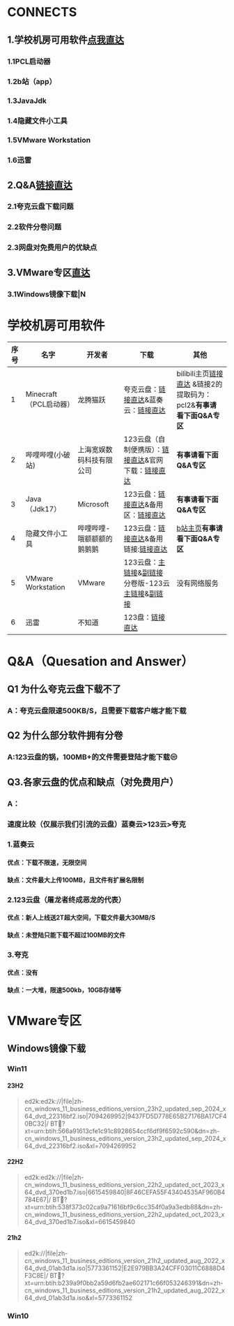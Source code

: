 # CONNECTS
## 1.学校机房可用软件[点我直达](#p1)
### 1.1PCL启动器
### 1.2b站（app）
### 1.3JavaJdk
### 1.4隐藏文件小工具
### 1.5VMware Workstation
### 1.6迅雷
## 2.Q&A[链接直达](#2)
### 2.1夸克云盘下载问题
### 2.2软件分卷问题
### 2.3网盘对免费用户的优缺点
## 3.VMware专区[直达](#3)
### 3.1Windows镜像下载|N
# 学校机房可用软件<a id=p1></a>
 |序号|名字|开发者|下载|其他|
 |---|---|---|---|---|
|1|Minecraft（PCL启动器）|龙腾猫跃|夸克云盘：<a href="https://pan.quark.cn/s/8a343b247b18#/list/share">链接直达</a>&蓝奏云：<a href="https://ltcat.lanzouv.com/b0aj6gsid">链接直达</a>|bilibili主页<a href="https://space.bilibili.com/11343203">链接直达</a> &链接2的提取码为：pcl2&**有事请看下面Q&A专区**|
|2|哔哩哔哩(小破站)|上海宽娱数码科技有限公司|123云盘（自制便携版）：<a href="https://www.123684.com/s/QfmKVv-67Qhh">链接直达</a>&官网下载：<a href="https://app.bilibili.com">链接直达</a>|**有事请看下面Q&A专区**|
|3|Java（Jdk17）|Microsoft|123云盘：<a href="https://www.123684.com/s/QfmKVv-y7Qhh">链接直达</a>&备用区：<a href="https://www.123865.com/s/QfmKVv-y7Qhh">链接直达</a>|**有事请看下面Q&A专区**|
|4|隐藏文件小工具|哔哩哔哩-哦额额额的鹅鹅鹅|123云盘：<a href="https://www.123684.com/s/QfmKVv-gbQhh">链接直达</a>&备用链接:<a href="https://www.123865.com/s/QfmKVv-gbQhh">链接直达</a>|<a href="https://space.bilibili.com/2119455161">b站主页</a>**有事请看下面Q&A专区**|
|5|VMware Workstation|VMware|123云盘：<a href="https://www.123684.com/s/QfmKVv-FbQhh">主链接</a>&<a href="https://www.123865.com/s/QfmKVv-FbQhh">副链接</a>分卷版-123云<a href="https://www.123684.com/s/QfmKVv-YbQhh">主链接</a>&<a href="https://www.123865.com/s/QfmKVv-YbQhh">副链接</a>|没有网络服务|
|6|迅雷|不知道|123盘：<a href="https://www.123684.com/s/QfmKVv-tZQhh">链接直达</a>|

# Q&A（Quesation and Answer）<a id=2></a>
## Q1 为什么夸克云盘下载不了
### A：夸克云盘限速500KB/S，且需要下载客户端才能下载
## Q2 为什么部分软件拥有分卷
### A:123云盘的锅，100MB+的文件需要登陆才能下载😒
## Q3.各家云盘的优点和缺点（对免费用户）
### A：
### 速度比较（仅展示我们引流的云盘）蓝奏云>123云>夸克
### 1.蓝奏云
#### 优点：下载不限速，无限空间
#### 缺点：文件最大上传100MB，且文件有扩展名限制
### 2.123云盘（屠龙者终成恶龙的代表）
#### 优点：新人上线送2T超大空间，下载文件最大30MB/S
#### 缺点：未登陆只能下载不超过100MB的文件
### 3.夸克
#### 优点：没有
#### 缺点：一大堆，限速500kb，10GB存储等


# VMware专区<a id=3></a>
## Windows镜像下载
### Win11
#### 23H2
>ed2k:ed2k://|file|zh-cn_windows_11_business_editions_version_23h2_updated_sep_2024_x64_dvd_22316bf2.iso|7094269952|9437FD5D778E65B27176BA17CF40BC32|/
>BT:magnet:?xt=urn:btih:566a91613cfe1c91c8928654ccf6df9f6592c590&dn=zh-cn_windows_11_business_editions_version_23h2_updated_sep_2024_x64_dvd_22316bf2.iso&xl=7094269952
#### 22H2
>ed2k:ed2k://|file|zh-cn_windows_11_business_editions_version_22h2_updated_oct_2023_x64_dvd_370ed1b7.iso|6615459840|8F46CEFA55F43404535AF960B4784E67|/
>BT:magnet:?xt=urn:btih:538f373c02ca9a71616bf9c6cc354f0a9a3edb88&dn=zh-cn_windows_11_business_editions_version_22h2_updated_oct_2023_x64_dvd_370ed1b7.iso&xl=6615459840
#### 21h2
>ed2k://|file|zh-cn_windows_11_business_editions_version_21h2_updated_aug_2022_x64_dvd_01ab3d1a.iso|5773361152|E2E979BB3A24CFF03011C6888D4F3C8E|/
>BT:magnet:?xt=urn:btih:b239a9f0bb2a59d6fb2ae602171c66f053246391&dn=zh-cn_windows_11_business_editions_version_21h2_updated_aug_2022_x64_dvd_01ab3d1a.iso&xl=5773361152
### Win10
